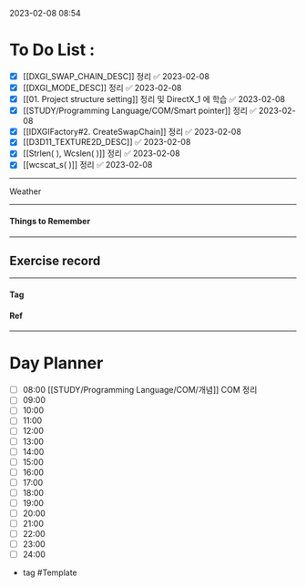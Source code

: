 2023-02-08 08:54

# To Do List :

- [x] [[DXGI_SWAP_CHAIN_DESC]] 정리 ✅ 2023-02-08
- [x] [[DXGI_MODE_DESC]] 정리 ✅ 2023-02-08
- [x] [[01. Project structure setting]] 정리 및 DirectX_1 에 학습 ✅ 2023-02-08
- [x] [[STUDY/Programming Language/COM/Smart pointer]] 정리 ✅ 2023-02-08
- [x] [[IDXGIFactory#2. CreateSwapChain]] 정리 ✅ 2023-02-08
- [x] [[D3D11_TEXTURE2D_DESC]] ✅ 2023-02-08
- [x] [[Strlen( ), Wcslen( )]] 정리 ✅ 2023-02-08
- [x] [[wcscat_s( )]] 정리 ✅ 2023-02-08

---

Weather

---

#### Things to Remember




---

## Exercise record
---

#### Tag

#### Ref

---

# Day Planner

- [ ] 08:00 [[STUDY/Programming Language/COM/개념]] COM 정리
- [ ] 09:00 
- [ ] 10:00 
- [ ] 11:00 
- [ ] 12:00 
- [ ] 13:00 
- [ ] 14:00 
- [ ] 15:00 
- [ ] 16:00 
- [ ] 17:00 
- [ ] 18:00 
- [ ] 19:00 
- [ ] 20:00 
- [ ] 21:00 
- [ ] 22:00 
- [ ] 23:00 
- [ ] 24:00 

- tag
#Template
